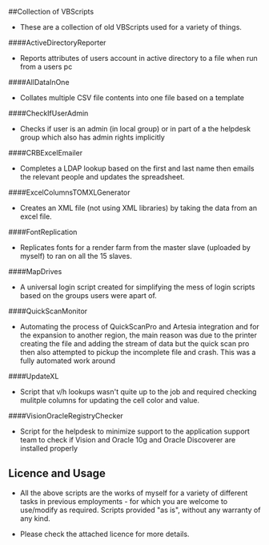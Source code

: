 ##Collection of VBScripts
 - These are a collection of old VBScripts used for a variety of things.



####ActiveDirectoryReporter
  - Reports attributes of users account in active directory to a file when run from a users pc

####AllDataInOne
  - Collates multiple CSV file contents into one file based on a template

####CheckIfUserAdmin
 - Checks if user is an admin (in local group) or in part of a the helpdesk group which also has admin rights implicitly

####CRBExcelEmailer
 - Completes a LDAP lookup based on the first and last name then emails the relevant people and updates the spreadsheet.

####ExcelColumnsTOMXLGenerator
 - Creates an XML file (not using XML libraries) by taking the data from an excel file.

####FontReplication
 - Replicates fonts for a render farm from the master slave (uploaded by myself) to ran on all the 15 slaves.

####MapDrives
 - A universal login script created for simplifying the mess of login scripts based on the groups users were apart of.

####QuickScanMonitor
 - Automating the process of QuickScanPro and Artesia integration and for the expansion to another region, the main reason was due to the printer creating the file and adding the stream of data but the quick scan pro then also attempted to pickup the incomplete file and crash. This was a fully automated work around

####UpdateXL
 - Script that v/h lookups wasn't quite up to the job and required checking mulitple columns for updating the cell color and value.

####VisionOracleRegistryChecker
 - Script for the helpdesk to minimize support to the application support team to check if Vision and Oracle 10g and Oracle Discoverer are installed properly


## Licence and Usage

 - All the above scripts are the works of myself for a variety of different tasks in previous employments - for which you are welcome to use/modify as required. Scripts provided "as is", without any warranty of any kind.

 - Please check the attached licence for more details.


